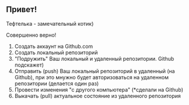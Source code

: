## Привет!

Тефтелька - замечательный котик)

Совершенно верно!

1. Создать аккаунт на Github.com
2. Создать локальный репозиторий
3. "Подружить" Ваш локальный и удаленный репозитории. Github подскажет) 
4. Отправить (push) Ваш локальный репозиторий в удаленный (на Github), при это мнужно будет авторизоваться на удаленном репозитории (делается один раз)
5. Провести изменения "с другого компьютера" (*сделали на Github)
6. Выкачать (pull) актуальное состояние из удаленного репозитория
